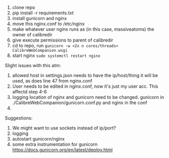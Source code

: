 
1. clone repo
2. pip install -r requirements.txt
3. install gunicorn and nginx
4. move this nginx.conf to /etc/nginx
5. make whatever user nginx runs as (in this case, massiveatoms) the owner of calibredir
6. give execute permissions to parent of calibredir
7. cd to repo, run `gunicorn -w <2x n cores/threads> CalibreWebCompanion.wsgi`
8. start nginx `sudo systemctl restart nginx`

Slight issues with this atm:
1. allowed host in settings.json needs to have the ip/host/thing it will be used, as does line 47 from nginx.conf
2. User needs to be edited in nginx.conf, now it's just my user acc. This affectd step 4-6
3. logging location of nginx and gunicorn need to be changed. gunicorn in ./CalibreWebCompanion/gunicorn.conf.py and nginx in the conf
4. 


Suggestions: 
1. We might want to use sockets instead of ip/port?
2. logging
3. autostart gunicorn/nginx
4. some extra instrumentation for gunicorn https://docs.gunicorn.org/en/latest/deploy.html